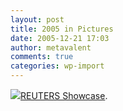 ```yaml
---
layout: post
title: 2005 in Pictures
date: 2005-12-21 17:03
author: metavalent
comments: true
categories: wp-import
---
```

<!--Lead Photo --><a href="https://photos.reuters.com/Pictures/galleries/showcases/showcase_slide.asp?storyID=632702912668906250&amp;urlStr=/pictures/&amp;directory=/configData/Pictures/&amp;edition=US"><img src="https://web.archive.org/web/*/https://awebcamdarkly.com/">REUTERS Showcase</a>.
